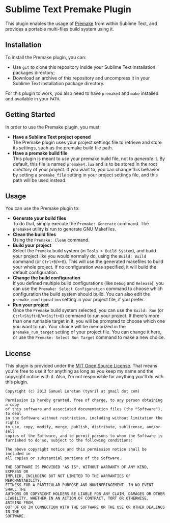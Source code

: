 Sublime Text Premake Plugin
===========================

This plugin enables the usage of [Premake](http://industriousone.com/premake) from within Sublime Text, and
provides a portable multi-files build system using it.

Installation
------------

To install the Premake plugin, you can:

 * Use `git` to clone this repository inside your Sublime Text installation packages directory;
 * Download an archive of this repository and uncompress it in your Sublime Text installation package directory.

For this plugin to work, you also need to have `premake4` and `make` installed and available in your `PATH`.

Getting Started
---------------

In order to use the Premake plugin, you must:

 * __Have a Sublime Text project opened__  
   The Premake plugin uses your project settings file to retrieve and store its settings, such as the premake
   build file path.
 * __Have a premake build file__  
   This plugin is meant to _use_ your premake build file, not to _generate_ it. By default, this file is named
   `premake4.lua` and is to be stored in the root directory of your project. If you want to, you can change
   this behavior by setting a `premake_file` setting in your project settings file, and this path will be used
   instead.

Usage
-----

You can use the Premake plugin to:

 * __Generate your build files__  
   To do that, simply execute the `Premake: Generate` command. The `premake4` utility is run to generate GNU Makefiles.
 * __Clean the build files__  
   Using the `Premake: Clean` command.
 * __Build your project__  
   Select the `Premake` build system (in `Tools > Build System`), and build your project like you would normally do,
   using the `Build: Build` command (or `Ctrl+B`/`⌘+B`). This will use the generated makefiles to build your whole
   project. If no configuration was specified, it will build the default configuration.
 * __Change the build configuration__  
   If you defined multiple build configurations (like `Debug` and `Release`), you can use the `Premake: Select
   Configuration` command to choose which configuration the build system should build. You can also edit the
   `premake_configuration` setting in your project file, if you prefer.
 * __Run your project__  
   Once the `Premake` build system selected, you can use the `Build: Run` (or `Ctrl+Shift+B`/`⌘+Shift+B`) command to run
   your project. If there's more than one runnable target in it, you will be prompted to choose which one you want to
   run. Your choice will be memorized in the `premake_run_target` setting of your project file. You can change it here,
   or use the `Premake: Select Run Target` command to make a new choice.

License
-------

This plugin is provided under the [MIT Open Source License](http://opensource.org/licenses/MIT). That means you're free
to use it for anything as long as you keep my name and the copyright notice with it. Also, I'm not responsible for
anything you'll do with this plugin.

    Copyright (c) 2012 Samuel Loretan (tynril at gmail dot com)
    
    Permission is hereby granted, free of charge, to any person obtaining a copy
    of this software and associated documentation files (the "Software"), to deal
    in the Software without restriction, including without limitation the rights
    to use, copy, modify, merge, publish, distribute, sublicense, and/or sell
    copies of the Software, and to permit persons to whom the Software is
    furnished to do so, subject to the following conditions:
    
    The above copyright notice and this permission notice shall be included in
    all copies or substantial portions of the Software.
    
    THE SOFTWARE IS PROVIDED "AS IS", WITHOUT WARRANTY OF ANY KIND, EXPRESS OR
    IMPLIED, INCLUDING BUT NOT LIMITED TO THE WARRANTIES OF MERCHANTABILITY,
    FITNESS FOR A PARTICULAR PURPOSE AND NONINFRINGEMENT. IN NO EVENT SHALL THE
    AUTHORS OR COPYRIGHT HOLDERS BE LIABLE FOR ANY CLAIM, DAMAGES OR OTHER
    LIABILITY, WHETHER IN AN ACTION OF CONTRACT, TORT OR OTHERWISE, ARISING FROM,
    OUT OF OR IN CONNECTION WITH THE SOFTWARE OR THE USE OR OTHER DEALINGS IN THE
    SOFTWARE.
